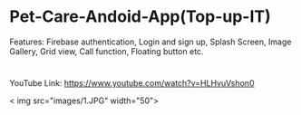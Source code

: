# Pet-Care-Andoid-App(Top-up-IT)

Features:
Firebase authentication, Login and sign up, Splash Screen, Image Gallery, Grid view, Call function, Floating button etc.
#
YouTube Link: https://www.youtube.com/watch?v=HLHvuVshon0

< img src="images/1.JPG" width="50">
